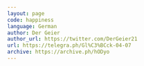 ```yaml
---
layout: page
code: happiness
language: German
author: Der Geier
author_url: https://twitter.com/DerGeier21
url: https://telegra.ph/Gl%C3%BCck-04-07
archive: https://archive.ph/hODyo
---
```

